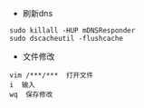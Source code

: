- 刷新dns
````
sudo killall -HUP mDNSResponder
sudo dscacheutil -flushcache
````
- 文件修改
````
vim /***/***  打开文件
i  输入
wq  保存修改
````